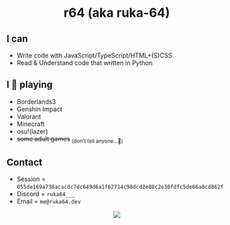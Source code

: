 <h1 align="center">r64 (aka ruka-64)</h1>

## I can
* Write code with JavaScript/TypeScript/HTML+(S)CSS
* Read & Understand code that written in Python

## I 🫶 playing
* Borderlands3
* Genshin Impact
* Valorant
* Minecraft
* osu!(lazer)
* ~~some adult games~~ <sub>(don't tell anyone...🤫)</sub>

## Contact

* Session = `055de169a738acacdc7dc649d6a1f62714c98dcd2e08c2e30fdfc5de66a0cd862f`
* Discord = `ruka64___`
* Email = `me@ruka64.dev`

<div align="center">
  <img src="https://count.getloli.com/@ruka64?name=ruka64&theme=gelbooru&padding=7&offset=0&align=top&scale=1&pixelated=1&darkmode=auto"/>
</div>
